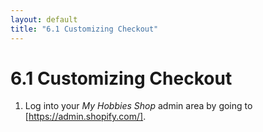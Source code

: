 ```yaml
---
layout: default
title: "6.1 Customizing Checkout"
---
```


# 6.1 Customizing Checkout

1. Log into your _My Hobbies Shop_ admin area by going to [https://admin.shopify.com/].